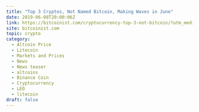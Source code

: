 ```yaml
---
title: "Top 3 Cryptos, Not Named Bitcoin, Making Waves in June"
date: 2019-06-08T20:00:06Z
link: https://bitcoinist.com/cryptocurrency-top-3-not-bitcoin/?utm_medium=RSS&utm_source=hune
site: bitcoinist.com
topic: crypto
category:
  - Altcoin Price
  - Litecoin
  - Markets and Prices
  - News
  - News teaser
  - altcoins
  - Binance Coin
  - Cryptocurrency
  - LEO
  - litecoin
draft: false
---
```

